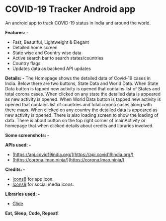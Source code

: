 # COVID-19 Tracker Android app

An android app to track COVID-19 status in India and around the world. 

**Features: -**
 * Fast, Beautiful, Lightweight & Elegant 
 * Detailed home screen
 * State wise and Country wise data
 * Active search bar to search states/countries
 * Country flags
 * Updates data as backend API updates
 
**Details: -**
 The Homepage shows the detailed data of Covid-19 cases in India. Below there are two buttons, State Data and World Data.
 When State Data button is tapped new activity is opened that contains list of States and total corona cases. When clicked on any state the detailed data is appeared as new activity is opened.
 When World Data button is tapped new activity is opened that contains list of countries and total corona cases along with there maps. When clicked on any country the detailed data is appeared as new activity is opened.
 There is also loading screen to show the loading of data.
 There is about button on the top right corner of mainActivity or homepage that when clicked details about credits and libraries involved.

**Some screenshots: -** 


**APIs used: -**

 * [https://api.covid19india.org/](https://api.covid19india.org/)
 * [https://corona.lmao.ninja/](https://corona.lmao.ninja/)

**Credits: -**
* [Icons8](https://icons8.com/icons/set/corona-virus) for app icon.  
* [Icons8](https://icons8.com/icons/set/social-media) for social media icons.  

**Libraries used: -** 
* [Glide](https://github.com/bumptech/glide)

**Eat, Sleep, Code, Repeat!**

